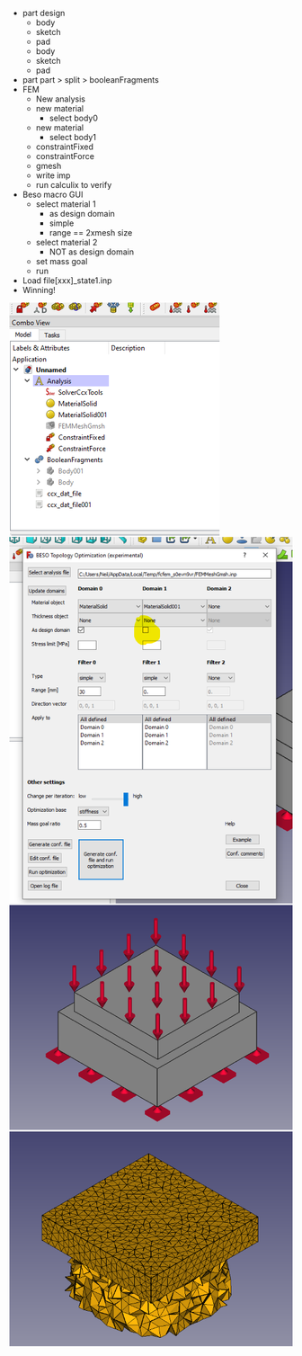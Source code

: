 - part design
    - body
    - sketch
    - pad
    - body
    - sketch
    - pad
- part
    part > split > booleanFragments
- FEM
    - New analysis
    - new material
        - select body0
    - new material
        - select body1
    - constraintFixed
    - constraintForce
    - gmesh
    - write imp
    - run calculix to verify
- Beso macro GUI
    - select material 1
        - as design domain
        - simple
        - range == 2xmesh size
    - select material 2
        - NOT as design domain
    - set mass goal
    - run
- Load file[xxx]_state1.inp
- Winning!

![alt text](b18.png "Title")
![alt text](b19.png "Title")
![alt text](b20.png "Title")![alt text](b21.png "Title")